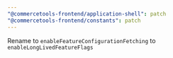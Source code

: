 ```yaml
---
"@commercetools-frontend/application-shell": patch
"@commercetools-frontend/constants": patch
---
```


Rename to `enableFeatureConfigurationFetching` to `enableLongLivedFeatureFlags`
